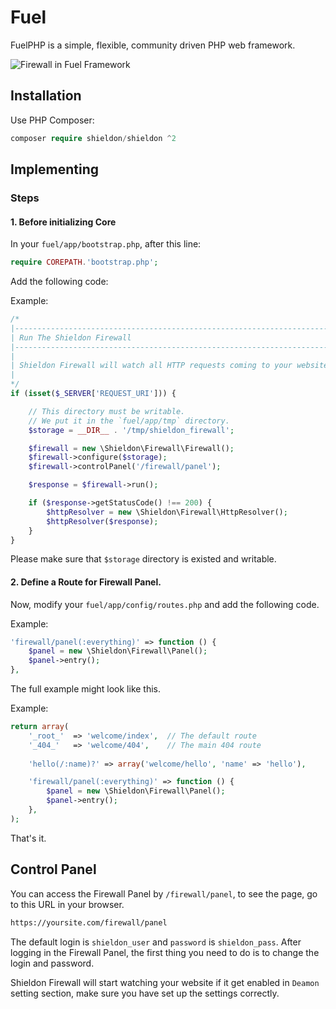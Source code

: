 # Fuel

FuelPHP is a simple, flexible, community driven PHP web framework.

![Firewall in Fuel Framework](https://shieldon.io/images/home/fuel-framework-firewall.png)

## Installation

Use PHP Composer:

```php
composer require shieldon/shieldon ^2
```

## Implementing

### Steps

#### 1. Before initializing Core

In your `fuel/app/bootstrap.php`, after this line:

```php
require COREPATH.'bootstrap.php';
```
Add the following code:

Example:

```php
/*
|--------------------------------------------------------------------------
| Run The Shieldon Firewall
|--------------------------------------------------------------------------
|
| Shieldon Firewall will watch all HTTP requests coming to your website.
|
*/
if (isset($_SERVER['REQUEST_URI'])) {

    // This directory must be writable.
    // We put it in the `fuel/app/tmp` directory.
    $storage = __DIR__ . '/tmp/shieldon_firewall';

    $firewall = new \Shieldon\Firewall\Firewall();
    $firewall->configure($storage);
    $firewall->controlPanel('/firewall/panel');

    $response = $firewall->run();

    if ($response->getStatusCode() !== 200) {
        $httpResolver = new \Shieldon\Firewall\HttpResolver();
        $httpResolver($response);
    }
}
```

Please make sure that `$storage` directory is existed and writable.

#### 2.  Define a Route for Firewall Panel.

Now, modify your `fuel/app/config/routes.php` and add the following code.

Example:

```php
'firewall/panel(:everything)' => function () {
    $panel = new \Shieldon\Firewall\Panel();
    $panel->entry();
},
```

The full example might look like this.

Example:

```php
return array(
    '_root_'  => 'welcome/index',  // The default route
    '_404_'   => 'welcome/404',    // The main 404 route
    
    'hello(/:name)?' => array('welcome/hello', 'name' => 'hello'),

    'firewall/panel(:everything)' => function () {
        $panel = new \Shieldon\Firewall\Panel();
        $panel->entry();
    },
);
```

That's it.

## Control Panel

You can access the Firewall Panel by `/firewall/panel`, to see the page, go to this URL in your browser.

```bash
https://yoursite.com/firewall/panel
```

The default login is `shieldon_user` and `password` is `shieldon_pass`. After logging in the Firewall Panel, the first thing you need to do is to change the login and password.

Shieldon Firewall will start watching your website if it get enabled in `Deamon` setting section, make sure you have set up the settings correctly.
